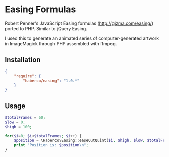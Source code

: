 # Easing Formulas

Robert Penner's JavaScript Easing formulas (http://gizma.com/easing/) ported to PHP. Similar to jQuery Easing.

I used this to generate an animated series of computer-generated artwork in ImageMagick through PHP assembled with ffmpeg.

## Installation

```json
{
    "require": {
        "haberco/easing": "1.0.*"
    }
}
```

## Usage

```php
$totalFrames = 60;
$low = 0;
$high = 100;

for($i=0; $i<$totalFrames; $i++) {
	$position = \Haberco\Easing::easeOutQuint($i, $high, $low, $totalFrames);
	print "Position is: $position\n";
}
```
